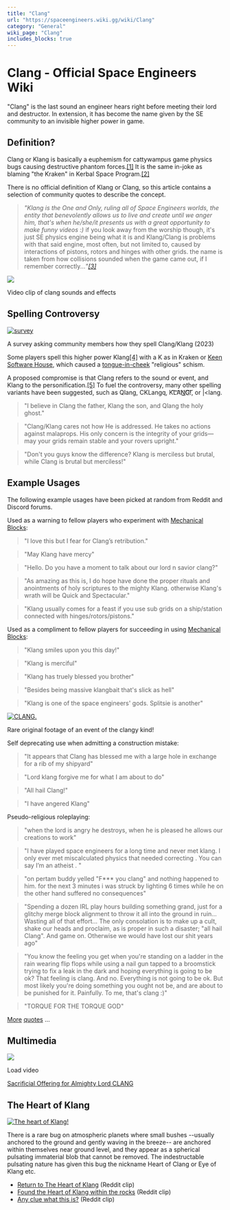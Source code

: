 ```yaml
---
title: "Clang"
url: "https://spaceengineers.wiki.gg/wiki/Clang"
category: "General"
wiki_page: "Clang"
includes_blocks: true
---
```


# Clang - Official Space Engineers Wiki

"Clang" is the last sound an engineer hears right before meeting their lord and destructor. In extension, it has become the name given by the SE community to an invisible higher power in game.

## Definition?

Clang or Klang is basically a euphemism for cattywampus game physics bugs causing destructive phantom forces.[\[1\]](#cite_note-1) It is the same in-joke as blaming "the Kraken" in Kerbal Space Program.[\[2\]](#cite_note-2)

There is no official definition of Klang or Clang, so this article contains a selection of community quotes to describe the concept.

> _"Klang is the One and Only, ruling all of Space Engineers worlds, the entity that benevolently allows us to live and create until we anger him, that's when he/she/it presents us with a great opportunity to make funny videos :)_ if you look away from the worship though, it's just SE physics engine being what it is and Klang/Clang is problems with that said engine, most often, but not limited to, caused by interactions of pistons, rotors and hinges with other grids. the name is taken from how collisions sounded when the game came out, if I remember correctly..._"[\[3\]](#cite_note-3)_

[![](https://spaceengineers.wiki.gg/images/thumb/Clang-clip-splitsie.jpg/320px-Clang-clip-splitsie.jpg?2307e0)](https://clips.twitch.tv/DifficultPlainStarKreygasm-GO2dA49TKX0FTxnQ)

Video clip of clang sounds and effects

## Spelling Controversy

[![survey](https://spaceengineers.wiki.gg/images/thumb/Klang-clang-survey.png/320px-Klang-clang-survey.png?303a1b)](https://spaceengineers.wiki.gg/wiki/File:Klang-clang-survey.png)

A survey asking community members how they spell Clang/Klang (2023)

Some players spell this higher power Klang[\[4\]](#cite_note-4) with a K as in Kraken or [Keen Software House](https://spaceengineers.wiki.gg/wiki/Keen_Software_House "Keen Software House"), which caused a [tongue-in-cheek](https://www.merriam-webster.com/dictionary/tongue-in-cheek) "religious" schism.

A proposed compromise is that Clang refers to the sound or event, and Klang to the personification.[\[5\]](#cite_note-5) To fuel the controversy, many other spelling variants have been suggested, such as Qlang, CKLangq, K͡L̛͝A̛N҉̀͟G҉͠!͏͘, or |<lang.

> "I believe in Clang the father, Klang the son, and Qlang the holy ghost."

> "Clang/Klang cares not how He is addressed. He takes no actions against malaprops. His only concern is the integrity of your grids—may your grids remain stable and your rovers upright."

> "Don't you guys know the difference? Klang is merciless but brutal, while Clang is brutal but merciless!"

## Example Usages

The following example usages have been picked at random from Reddit and Discord forums.

Used as a warning to fellow players who experiment with [Mechanical Blocks](https://spaceengineers.wiki.gg/wiki/Mechanical_Blocks "Mechanical Blocks"):

> "I love this but I fear for Clang’s retribution."

> "May Klang have mercy"

> "Hello. Do you have a moment to talk about our lord n savior clang?"

> "As amazing as this is, I do hope have done the proper rituals and anointments of holy scriptures to the mighty Klang. otherwise Klang's wrath will be Quick and Spectacular."

> "Klang usually comes for a feast if you use sub grids on a ship/station connected with hinges/rotors/pistons."

Used as a compliment to fellow players for succeeding in using [Mechanical Blocks](https://spaceengineers.wiki.gg/wiki/Mechanical_Blocks "Mechanical Blocks"):

> "Klang smiles upon you this day!"

> "Klang is merciful"

> "Klang has truely blessed you brother"

> "Besides being massive klangbait that's slick as hell"

> "Klang is one of the space engineers' gods. Splitsie is another"

[![CLANG.](https://spaceengineers.wiki.gg/images/thumb/Grainy-clang-footage.png/320px-Grainy-clang-footage.png?f3bb98)](https://spaceengineers.wiki.gg/wiki/File:Grainy-clang-footage.png)

Rare original footage of an event of the clangy kind!

Self deprecating use when admitting a construction mistake:

> "It appears that Clang has blessed me with a large hole in exchange for a rib of my shipyard"

> "Lord klang forgive me for what I am about to do"

> "All hail Clang!"

> "I have angered Klang"

Pseudo-religious roleplaying:

> "when the lord is angry he destroys, when he is pleased he allows our creations to work"

> "I have played space engineers for a long time and never met klang. I only ever met miscalculated physics that needed correcting . You can say I’m an atheist . "

> "on pertam buddy yelled "F\*\*\* you clang" and nothing happened to him. for the next 3 minutes i was struck by lighting 6 times while he on the other hand suffered no consequences"

> "Spending a dozen IRL play hours building something grand, just for a glitchy merge block alignment to throw it all into the ground in ruin... Wasting all of that effort... The only consolation is to make up a cult, shake our heads and proclaim, as is proper in such a disaster; "all hail Clang". And game on. Otherwise we would have lost our shit years ago"

> "You know the feeling you get when you're standing on a ladder in the rain wearing flip flops while using a nail gun tapped to a broomstick trying to fix a leak in the dark and hoping everything is going to be ok? That feeling is clang. And no. Everything is not going to be ok. But most likely you're doing something you ought not be, and are about to be punished for it. Painfully. To me, that's clang :)"

> "TORQUE FOR THE TORQUE GOD"

[More](https://www.reddit.com/r/spaceengineers/comments/1gdi045/comment/lu39sy0/) [quotes](https://www.reddit.com/r/spaceengineers/comments/abj94u/whats_klang/) ...

## Multimedia

![](https://i.ytimg.com/vi/ayEINfBKvzg/hqdefault.jpg)

Load video

[Sacrificial Offering for Almighty Lord CLANG](https://steamcommunity.com/sharedfiles/filedetails/?id=614130029)

## The Heart of Klang

[![The heart of Klang!](https://spaceengineers.wiki.gg/images/Heart-of-clang.gif?8f4a5c)](https://spaceengineers.wiki.gg/wiki/File:Heart-of-clang.gif "The heart of Klang!")

There is a rare bug on atmospheric planets where small bushes --usually anchored to the ground and gently waving in the breeze-- are anchored within themselves near ground level, and they appear as a spherical pulsating immaterial blob that cannot be removed. The indestructable pulsating nature has given this bug the nickname Heart of Clang or Eye of Klang etc.

*   [Return to The Heart of Klang](https://www.reddit.com/r/spaceengineers/comments/128l262/return_to_the_heart_of_klang/) (Reddit clip)
*   [Found the Heart of Klang within the rocks](https://www.reddit.com/r/spaceengineers/comments/126fu06/found_the_heart_of_klang_within_the_rocks/) (Reddit clip)
*   [Any clue what this is?](https://www.reddit.com/r/spaceengineers/comments/1fnbl5s/any_clue_what_this_is/) (Reddit clip)
